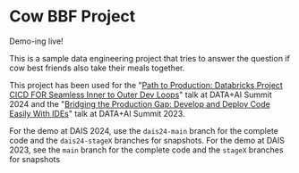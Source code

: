 # Cow BBF Project

Demo-ing live!

This is a sample data engineering project that tries to answer the question if cow best friends also take their meals together. 

This project has been used for the "[Path to Production: Databricks Project CICD FOR Seamless Inner to Outer Dev Loops](https://www.databricks.com/dataaisummit/session/path-production-databricks-project-cicd-seamless-inner-outer-dev-loops)" talk at DATA+AI Summit 2024 and the "[Bridging the Production Gap: Develop and Deploy Code Easily With IDEs](https://www.databricks.com/dataaisummit/session/bridging-production-gap-develop-and-deploy-code-easily-ides/)" talk at DATA+AI Summit 2023.

For the demo at DAIS 2024, use the `dais24-main` branch for the complete code and the `dais24-stageX` branches for snapshots. For the demo at DAIS 2023, see the `main` branch for the complete code and the `stageX` branches for snapshots 